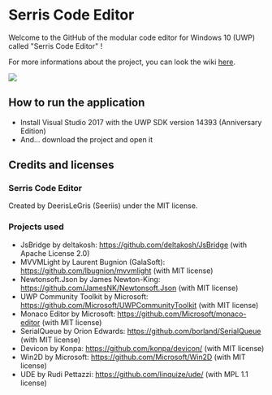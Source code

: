 # Serris Code Editor
Welcome to the GitHub of the modular code editor for Windows 10 (UWP) called "Serris Code Editor" !

For more informations about the project, you can look the wiki [here](https://github.com/Seeris/SerrisCodeEditor/wiki).

![](https://yoshilegris.files.wordpress.com/2018/10/b.png)

## How to run the application

- Install Visual Studio 2017 with the UWP SDK version 14393 (Anniversary Edition)
- And... download the project and open it

## Credits and licenses

### Serris Code Editor

Created by DeerisLeGris (Seeriis) under the MIT license.

### Projects used

- JsBridge by deltakosh: https://github.com/deltakosh/JsBridge (with Apache License 2.0)
- MVVMLight by Laurent Bugnion (GalaSoft): https://github.com/lbugnion/mvvmlight (with MIT license)
- Newtonsoft.Json by James Newton-King: https://github.com/JamesNK/Newtonsoft.Json (with MIT license)
- UWP Community Toolkit by Microsoft: https://github.com/Microsoft/UWPCommunityToolkit (with MIT license)
- Monaco Editor by Microsoft: https://github.com/Microsoft/monaco-editor (with MIT license)
- SerialQueue by Orion Edwards: https://github.com/borland/SerialQueue (with MIT license)
- Devicon by Konpa: https://github.com/konpa/devicon/ (with MIT license)
- Win2D by Microsoft: https://github.com/Microsoft/Win2D (with MIT license)
- UDE by Rudi Pettazzi: https://github.com/linquize/ude/ (with MPL 1.1 license)
